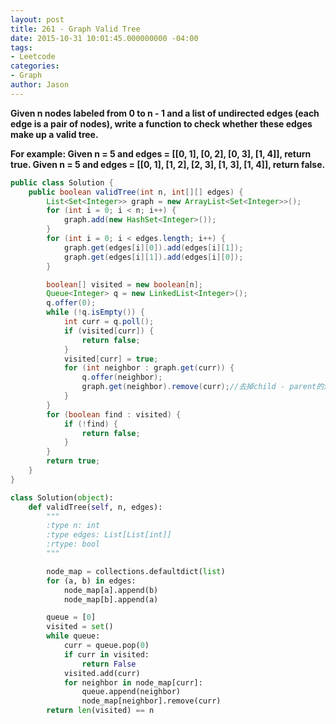 ```yaml
---
layout: post
title: 261 - Graph Valid Tree
date: 2015-10-31 10:01:45.000000000 -04:00
tags:
- Leetcode
categories:
- Graph
author: Jason
---
```

**Given n nodes labeled from 0 to n - 1 and a list of undirected edges (each edge is a pair of nodes), write a function to check whether these edges make up a valid tree.**

**For example: Given n = 5 and edges = [[0, 1], [0, 2], [0, 3], [1, 4]], return true. Given n = 5 and edges = [[0, 1], [1, 2], [2, 3], [1, 3], [1, 4]], return false.**


``` java
public class Solution {
    public boolean validTree(int n, int[][] edges) {
        List<Set<Integer>> graph = new ArrayList<Set<Integer>>();
        for (int i = 0; i < n; i++) {
            graph.add(new HashSet<Integer>());
        }
        for (int i = 0; i < edges.length; i++) {
            graph.get(edges[i][0]).add(edges[i][1]);
            graph.get(edges[i][1]).add(edges[i][0]);
        }

        boolean[] visited = new boolean[n];
        Queue<Integer> q = new LinkedList<Integer>();
        q.offer(0);
        while (!q.isEmpty()) {
            int curr = q.poll();
            if (visited[curr]) {
                return false;
            }
            visited[curr] = true;
            for (int neighbor : graph.get(curr)) {
                q.offer(neighbor);
                graph.get(neighbor).remove(curr);//去掉child - parent的边 后面不需再用
            }
        }
        for (boolean find : visited) {
            if (!find) {
                return false;
            }
        }
        return true;
    }
}
```

``` python
class Solution(object):
    def validTree(self, n, edges):
        """
        :type n: int
        :type edges: List[List[int]]
        :rtype: bool
        """

        node_map = collections.defaultdict(list)
        for (a, b) in edges:
            node_map[a].append(b)
            node_map[b].append(a)

        queue = [0]
        visited = set()
        while queue:
            curr = queue.pop(0)
            if curr in visited:
                return False
            visited.add(curr)
            for neighbor in node_map[curr]:
                queue.append(neighbor)
                node_map[neighbor].remove(curr)
        return len(visited) == n
```
